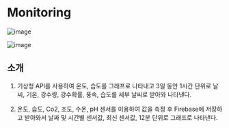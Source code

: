 # Monitoring

![image](https://github.com/user-attachments/assets/442938d1-300a-4644-be4e-32a5c6a48b9f)

![image](https://github.com/user-attachments/assets/485a0950-ca6f-4cdd-a329-13ce8d171d0b)


## 소개
1. 기상청 API를 사용하여  온도, 습도를 그래프로 나타내고 3일 동안 1시간 단위로 날씨, 기온, 강수량, 강수확률, 풍속, 습도를 세부 날씨로 받아와 나타낸다.

2. 온도, 습도, Co2, 조도, 수온, pH 센서를 이용하여 값을 측정 후 Firebase에 저장하고 받아와서 날짜 및 시간별 센서값, 최신 센서값, 12분 단위로 그래프로 나타낸다.
